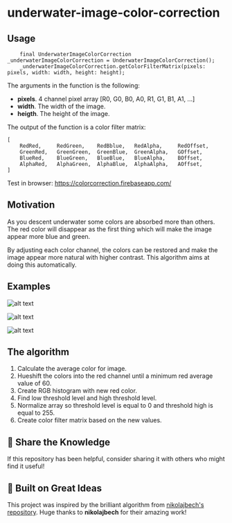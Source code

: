 # underwater-image-color-correction


## Usage

```nodejs
    final UnderwaterImageColorCorrection _underwaterImageColorCorrection = UnderwaterImageColorCorrection();
    _underwaterImageColorCorrection.getColorFilterMatrix(pixels: pixels, width: width, height: height);
```


The arguments in the function is the following:
- __pixels__.  4 channel pixel array [R0, G0, B0, A0, R1, G1, B1, A1, ...]
- __width__.  The width of the image.
- __heigth__.  The height of the image.

The output of the function is a color filter matrix:
```nodejs
[
    RedRed,     RedGreen,    RedBblue,   RedAlpha,     RedOffset,
    GreenRed,   GreenGreen,  GreenBlue,  GreenAlpha,   GOffset,
    BlueRed,    BlueGreen,   BlueBlue,   BlueAlpha,    BOffset,
    AlphaRed,   AlphaGreen,  AlphaBlue,  AlphaAlpha,   AOffset,
]
```

Test in browser: https://colorcorrection.firebaseapp.com/

## Motivation
As you descent underwater some colors are absorbed more than others.
The red color will disappear as the first thing which will make the image appear more blue and green.

By adjusting each color channel, the colors can be restored and make the image appear more natural with higher contrast.
This algorithm aims at doing this automatically.

## Examples
![alt text](https://github.com/nikolajbech/underwater-image-color-correction/raw/master/example1.jpg)

![alt text](https://github.com/nikolajbech/underwater-image-color-correction/raw/master/example2.jpg)

![alt text](https://github.com/nikolajbech/underwater-image-color-correction/raw/master/example3.jpg)

## The algorithm

1. Calculate the average color for image.
2. Hueshift the colors into the red channel until a minimum red average value of 60.
3. Create RGB histogram with new red color.
4. Find low threshold level and high threshold level.
5. Normalize array so threshold level is equal to 0 and threshold high is equal to 255.
6. Create color filter matrix based on the new values.

## 🚀 Share the Knowledge  
If this repository has been helpful, consider sharing it with others who might find it useful!  

## 🔗 Built on Great Ideas  
This project was inspired by the brilliant algorithm from [nikolajbech's repository](https://github.com/nikolajbech/underwater-image-color-correction). Huge thanks to **nikolajbech** for their amazing work!
